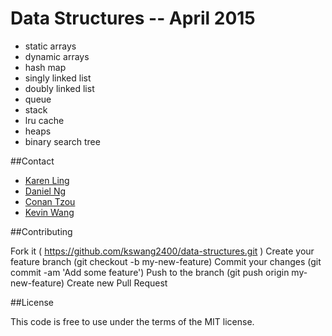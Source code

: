 # Data Structures -- April 2015

* static arrays
* dynamic arrays
* hash map
* singly linked list
* doubly linked list
* queue
* stack
* lru cache
* heaps
* binary search tree

##Contact

* [Karen Ling](https://github.com/karenling)
* [Daniel Ng](https://github.com/danielng09)
* [Conan Tzou](https://github.com/conanza)
* [Kevin Wang](https://github.com/kswang2400)

##Contributing

Fork it ( https://github.com/kswang2400/data-structures.git )
Create your feature branch (git checkout -b my-new-feature)
Commit your changes (git commit -am 'Add some feature')
Push to the branch (git push origin my-new-feature)
Create new Pull Request

##License

This code is free to use under the terms of the MIT license.